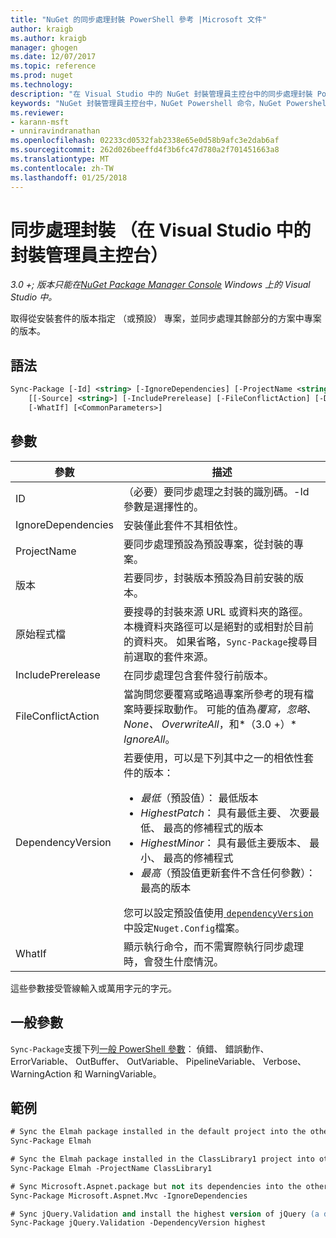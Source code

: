 ```yaml
---
title: "NuGet 的同步處理封裝 PowerShell 參考 |Microsoft 文件"
author: kraigb
ms.author: kraigb
manager: ghogen
ms.date: 12/07/2017
ms.topic: reference
ms.prod: nuget
ms.technology: 
description: "在 Visual Studio 中的 NuGet 封裝管理員主控台中的同步處理封裝 PowerShell 命令的參考。"
keywords: "NuGet 封裝管理員主控台中，NuGet Powershell 命令，NuGet Powershell 參考資料，同步處理封裝"
ms.reviewer:
- karann-msft
- unniravindranathan
ms.openlocfilehash: 02233cd0532fab2338e65e0d58b9afc3e2dab6af
ms.sourcegitcommit: 262d026beeffd4f3b6fc47d780a2f701451663a8
ms.translationtype: MT
ms.contentlocale: zh-TW
ms.lasthandoff: 01/25/2018
---
```

# <a name="sync-package-package-manager-console-in-visual-studio"></a>同步處理封裝 （在 Visual Studio 中的封裝管理員主控台）

*3.0 +; 版本只能在[NuGet Package Manager Console](Package-Manager-Console.md) Windows 上的 Visual Studio 中。*

取得從安裝套件的版本指定 （或預設） 專案，並同步處理其餘部分的方案中專案的版本。

## <a name="syntax"></a>語法

```ps
Sync-Package [-Id] <string> [-IgnoreDependencies] [-ProjectName <string>] [[-Version] <string>]
    [[-Source] <string>] [-IncludePrerelease] [-FileConflictAction] [-DependencyVersion]
    [-WhatIf] [<CommonParameters>]
```

## <a name="parameters"></a>參數

| 參數 | 描述 |
| --- | --- |
| ID | （必要）要同步處理之封裝的識別碼。-Id 參數是選擇性的。 |
| IgnoreDependencies | 安裝僅此套件不其相依性。 |
| ProjectName | 要同步處理預設為預設專案，從封裝的專案。 |
| 版本 | 若要同步，封裝版本預設為目前安裝的版本。 |
| 原始程式檔 | 要搜尋的封裝來源 URL 或資料夾的路徑。 本機資料夾路徑可以是絕對的或相對於目前的資料夾。 如果省略，`Sync-Package`搜尋目前選取的套件來源。 |
| IncludePrerelease | 在同步處理包含套件發行前版本。 |
| FileConflictAction | 當詢問您要覆寫或略過專案所參考的現有檔案時要採取動作。 可能的值為*覆寫，忽略、 None、 OverwriteAll*，和*（3.0 +）* *IgnoreAll*。 |
| DependencyVersion | 若要使用，可以是下列其中之一的相依性套件的版本：<br/><ul><li>*最低*（預設值）： 最低版本</li><li>*HighestPatch*： 具有最低主要、 次要最低、 最高的修補程式的版本</li><li>*HighestMinor*： 具有最低主要版本、 最小、 最高的修補程式</li><li>*最高*（預設值更新套件不含任何參數）： 最高的版本</li></ul>您可以設定預設值使用[ `dependencyVersion` ](../Schema/nuget-config-file.md#config-section)中設定`Nuget.Config`檔案。 |
| WhatIf | 顯示執行命令，而不需實際執行同步處理時，會發生什麼情況。 |

這些參數接受管線輸入或萬用字元的字元。

## <a name="common-parameters"></a>一般參數

`Sync-Package`支援下列[一般 PowerShell 參數](http://go.microsoft.com/fwlink/?LinkID=113216)： 偵錯、 錯誤動作、 ErrorVariable、 OutBuffer、 OutVariable、 PipelineVariable、 Verbose、 WarningAction 和 WarningVariable。

## <a name="examples"></a>範例

```ps
# Sync the Elmah package installed in the default project into the other projects in the solution
Sync-Package Elmah

# Sync the Elmah package installed in the ClassLibrary1 project into other projects in the solution
Sync-Package Elmah -ProjectName ClassLibrary1

# Sync Microsoft.Aspnet.package but not its dependencies into the other projects in the solution
Sync-Package Microsoft.Aspnet.Mvc -IgnoreDependencies

# Sync jQuery.Validation and install the highest version of jQuery (a dependency) from the package source    
Sync-Package jQuery.Validation -DependencyVersion highest
```

